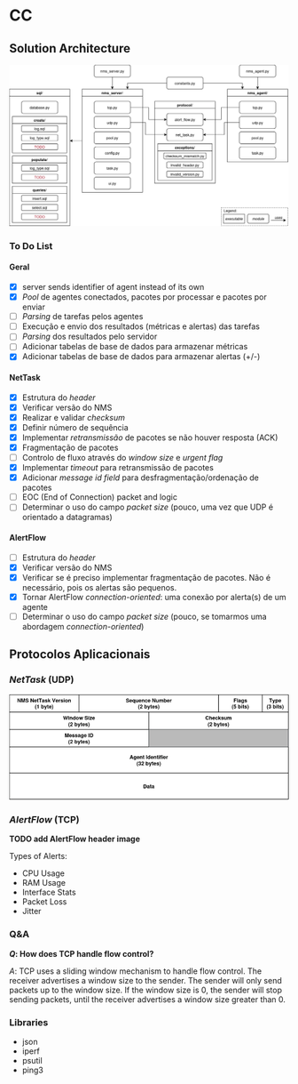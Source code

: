 # CC

## Solution Architecture

![Solution Architecture](report/img/architecture.png)

### To Do List

#### Geral

- [x] server sends identifier of agent instead of its own
- [x] *Pool* de agentes conectados, pacotes por processar e pacotes por enviar
- [ ] *Parsing* de tarefas pelos agentes
- [ ] Execução e envio dos resultados (métricas e alertas) das tarefas
- [ ] *Parsing* dos resultados pelo servidor
- [ ] Adicionar tabelas de base de dados para armazenar métricas
- [x] Adicionar tabelas de base de dados para armazenar alertas (+/-)

#### NetTask

- [x] Estrutura do *header*
- [x] Verificar versão do NMS
- [x] Realizar e validar *checksum*
- [x] Definir número de sequência
- [x] Implementar *retransmissão* de pacotes se não houver resposta (ACK)
- [x] Fragmentação de pacotes
- [ ] Controlo de fluxo através do *window size* e *urgent flag*
- [x] Implementar *timeout* para retransmissão de pacotes
- [x] Adicionar *message id field* para desfragmentação/ordenação de pacotes
- [ ] EOC (End of Connection) packet and logic
- [ ] Determinar o uso do campo *packet size* (pouco, uma vez que UDP é orientado a datagramas)

#### AlertFlow

- [ ] Estrutura do *header*
- [x] Verificar versão do NMS
- [x] Verificar se é preciso implementar fragmentação de pacotes. Não é necessário, pois os alertas são pequenos.
- [x] Tornar AlertFlow *connection-oriented*: uma conexão por alerta(s) de um agente
- [ ] Determinar o uso do campo *packet size* (pouco, se tomarmos uma abordagem *connection-oriented*)

## Protocolos Aplicacionais

### *NetTask* (UDP)

![NetTask Header](report/img/nettask_header.png)

### *AlertFlow* (TCP)

**TODO add AlertFlow header image**

Types of Alerts:
- CPU Usage
- RAM Usage
- Interface Stats
- Packet Loss
- Jitter

### Q&A

***Q*: How does TCP handle flow control?**

*A*: TCP uses a sliding window mechanism to handle flow control.
The receiver advertises a window size to the sender.
The sender will only send packets up to the window size.
If the window size is 0, the sender will stop sending packets, until
the receiver advertises a window size greater than 0.

### Libraries

- json
- iperf
- psutil
- ping3
